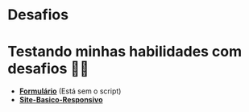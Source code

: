 # Desafios
# Testando minhas habilidades com desafios 🤔💭

- <a href="https://nando006.github.io/Desafios/Formulario/formulario.html" target="_blank" rel="external"><strong>Formulário</strong></a> (Está sem o script)
- <a href="https://nando006.github.io/Desafios/Site-Basico-Responsivo/android.html" target="_blank" rel="external"><strong>Site-Basico-Responsivo</strong></a>
